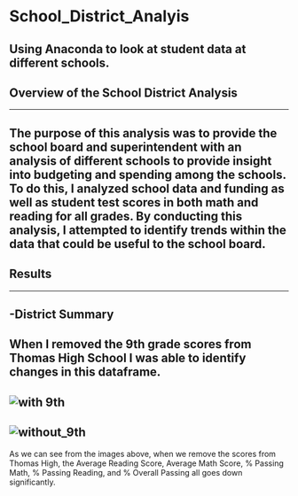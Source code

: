 # School_District_Analyis
Using Anaconda to look at student data at different schools.
---
## Overview of the School District Analysis
---
The purpose of this analysis was to provide the school board and superintendent with an analysis of different schools to provide insight into budgeting and spending among the schools. To do this, I analyzed school data and funding as well as student test scores in both math and reading for all grades. By conducting this analysis, I attempted to identify trends within the data that could be useful to the school board.
---
## Results
---
-District Summary
---
When I removed the 9th grade scores from Thomas High School I was able to identify changes in this dataframe. 
---
![with 9th](https://github.com/PhilipRing/School_District_Analysis/blob/master/images/district_summary_with_9th_.png)
---
![without_9th](https://github.com/PhilipRing/School_District_Analysis/blob/master/images/district_summary_without_9th.png)
---
As we can see from the images above, when we remove the scores from Thomas High, the Average Reading Score, Average Math Score, % Passing Math, % Passing Reading, and % Overall Passing all goes down significantly.
